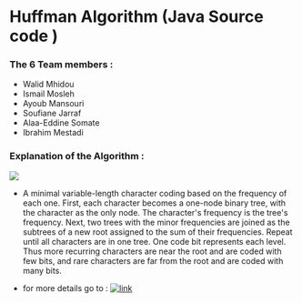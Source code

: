 # Huffman Algorithm (Java Source code )  

### The 6 Team members : 

* Walid Mhidou
* Ismail Mosleh 
* Ayoub Mansouri 
* Soufiane Jarraf
* Alaa-Eddine Somate
* Ibrahim Mestadi 

### Explanation of the Algorithm : 

<img src = "https://gtmetrix.com/static/images/documentation/uncompressed-vs-compressed-files.png">

*   A minimal variable-length character coding based on the frequency of each one. First, each character becomes a one-node binary tree, with the character as the only node. The character's frequency is the tree's frequency. Next, two trees with the minor frequencies are joined as the subtrees of a new root assigned to the sum of their frequencies. Repeat until all characters are in one tree. One code bit represents each level. Thus more recurring characters are near the root and are coded with few bits, and rare characters are far from the root and are coded with many bits.


* for more details go to : [![link]()](https://www.youtube.com/watch?v=co4_ahEDCho)




